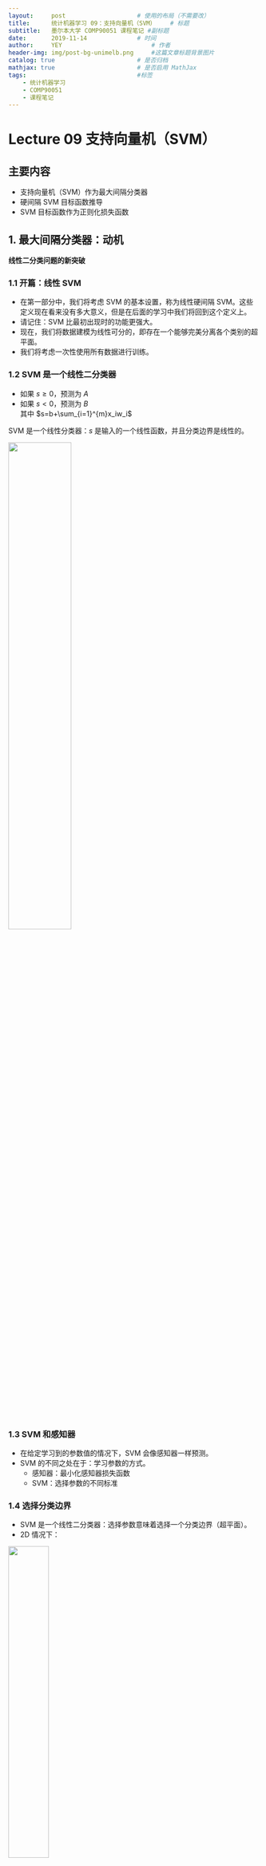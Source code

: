 ```yaml
---
layout:     post   				    # 使用的布局（不需要改）
title:      统计机器学习 09：支持向量机（SVM）   	# 标题 
subtitle:   墨尔本大学 COMP90051 课程笔记 #副标题
date:       2019-11-14 				# 时间
author:     YEY 						# 作者
header-img: img/post-bg-unimelb.png 	#这篇文章标题背景图片
catalog: true 						# 是否归档
mathjax: true                       # 是否启用 MathJax
tags:								#标签
    - 统计机器学习
    - COMP90051
    - 课程笔记
---
```


# Lecture 09 支持向量机（SVM）
## 主要内容
* 支持向量机（SVM）作为最大间隔分类器
* 硬间隔 SVM 目标函数推导
* SVM 目标函数作为正则化损失函数

## 1. 最大间隔分类器：动机
**线性二分类问题的新突破**
### 1.1 开篇：线性 SVM
* 在第一部分中，我们将考虑 SVM 的基本设置，称为线性硬间隔 SVM。这些定义现在看来没有多大意义，但是在后面的学习中我们将回到这个定义上。
* 请记住：SVM 比最初出现时的功能更强大。
* 现在，我们将数据建模为线性可分的，即存在一个能够完美分离各个类别的超平面。
* 我们将考虑一次性使用所有数据进行训练。

### 1.2 SVM 是一个线性二分类器
* 如果 $s\ge 0$，预测为 $A$
* 如果 $s< 0$，预测为 $B$  
其中 $s=b+\sum_{i=1}^{m}x_iw_i$

SVM 是一个线性分类器：$s$ 是输入的一个线性函数，并且分类边界是线性的。

<img src="https://tva1.sinaimg.cn/large/006y8mN6ly1g8o8qnuu02j30n20ew764.jpg" width="50%">

### 1.3 SVM 和感知器
* 在给定学习到的参数值的情况下，SVM 会像感知器一样预测。
* SVM 的不同之处在于：学习参数的方式。
  * 感知器：最小化感知器损失函数
  * SVM：选择参数的不同标准

### 1.4 选择分类边界
* SVM 是一个线性二分类器：选择参数意味着选择一个分类边界（超平面）。
* 2D 情况下：<br>
<img src="https://tva1.sinaimg.cn/large/006y8mN6ly1g8o9b7lmmdj30n60gkjsc.jpg" width="40%">

#### 我们应该选择哪个边界？
* 假设数据集是线性可分的，那么感知器将找到一个可以完美分离各个类别的边界。这可以是任何这样的边界，例如图中的 A 或 B。
* 对于感知器而言，所有这样的边界都一样好，因为对于每个感知器而言，其损失函数都为零。<br>
<img src="https://tva1.sinaimg.cn/large/006y8mN6ly1g8ogretihaj30o80gyt9i.jpg" width="40%">

* 但是它们对我们来说看起来并不一样好。A 边界似乎更可靠。当新数据点到达时，B 边界可能会对其分类错误。<br>
<img src="https://tva1.sinaimg.cn/large/006y8mN6ly1g8ogx13xstj30o40hc754.jpg" width="40%">

#### 目标是找到最安全的边界
* 从直觉上看，最可靠的边界应当位于两个类别之间，并且尽可能远离这两个类别。
* SVM 的目标函数捕捉到了这一点，SVM 的目标是找到使得不同类别之间间隔最大化的分类边界。<br>
<img src="https://tva1.sinaimg.cn/large/006y8mN6ly1g8ohio3uvrj30oe0he0u0.jpg" width="40%">

### 1.5 最大间隔分类器
* SVM 是一个线性二分类器。SVM 的训练目标是找到使间隔最大化的分类边界。
* 因此，SVM 又称为最大间隔分类器。
* 训练数据是固定的，因此间隔是由分类边界的位置和方向定义的，而分类边界的位置和方向则是由 SVM 参数定义的。
* 我们的下一步是通过将间隔宽度表示为一个参数（和数据）的函数来形式化我们的目标。

## 2. 最大间隔分类器：推导
**关于 SVM 目标函数的几何推导**
### 2.1 间隔宽度
* 尽管间隔可以被视为两条虚线之间的空间，但更方便的做法是，将间隔宽度定义为分类边界与最近数据点之间的距离。
* 这个分类边界恰好在 “两个类别之间”：到最近的红色点和蓝色点的距离相同。<br>
<img src="https://tva1.sinaimg.cn/large/006y8mN6ly1g8oijcia75j30oc0hmgmw.jpg" width="40%">

* **问题：** 为了达到最大间隔必须这样。为什么？
* 落在间隔边界上的数据点称为 **支持向量**。
* 我们希望最大化分类边界到支持向量的距离。
* 但是，在此之前，让我们推导出任意一个点到一个超平面的距离的表达式。

### 2.2 一个点到超平面的距离
#### 第一部分
* 考虑到任意一个点 $X$（可以来自任意一个类别，并且不需要是离分类边界最近的点），令 $X_p$ 表示点 $X$ 在分类边界上的投影。
* 现在，令 $\boldsymbol r$ 表示向量 $X_p-X$。注意，$\boldsymbol r$ **垂直** 于分类边界，并且 $\\|\boldsymbol r\\|$ 就是要求的 **距离**。<br>
<img src="https://tva1.sinaimg.cn/large/006y8mN6ly1g8ojd4yyxcj30pw0ic3zo.jpg" width="40%">

* 分类边界由参数 $\boldsymbol w$ 和 $b$ 定义
* 根据之前线性代数的讲义，回忆 $\boldsymbol w$ 是一个垂直于分类边界的向量
* 图中，$\boldsymbol w$ 的起点是分类边界上一个任意的点
* $\\|\boldsymbol w\\|=\sqrt{w_1^2+...+w_m^2}$

#### 第二部分
* 向量 $\boldsymbol r$ 和 $\boldsymbol w$ 平行，但是通常两者长度不同。简单来说，$\boldsymbol r=\boldsymbol w\dfrac{\\|\boldsymbol r\\|}{\\|\boldsymbol w\\|}$
* 接下来，点 $X$ 和点 $X_p$ 可以被视为向量 $\boldsymbol x$ 和 $\boldsymbol x_p$。  
  通过向量加法，我们可以得到 $\boldsymbol x+\boldsymbol r=\boldsymbol x_p$ 或者 $\boldsymbol x+\boldsymbol w\dfrac{\\|\boldsymbol r\\|}{\\|\boldsymbol w\\|}=\boldsymbol x_p$<br>
<img src="https://tva1.sinaimg.cn/large/006y8mN6ly1g8ok4zhq12j30py0icdhk.jpg" width="40%">

* 现在，我们将等式两边都乘上 $\boldsymbol w'$，然后加上 $b$，得到：  
  $\boldsymbol w'\boldsymbol x+b+\boldsymbol w'\boldsymbol w\dfrac{\\|\boldsymbol r\\|}{\\|\boldsymbol w\\|}=\boldsymbol w'\boldsymbol x_p+b$
* 因为 $\boldsymbol x_p$ 落在分类边界上，我们可以得到：  
  $\boldsymbol w'\boldsymbol x+b+\\|\boldsymbol w\\|^2\dfrac{\\|\boldsymbol r\\|}{\\|\boldsymbol w\\|}=0$
* 化简即可得到点 $X$ 到分类边界的距离为：  
  $\\|\boldsymbol r\\|=-\dfrac{\boldsymbol w'\boldsymbol x+b}{\\|\boldsymbol w\\|}$

#### 第三部分
* 然而，如果我们将点取到分类边界的另一侧，向量 $\boldsymbol r$ 和 $\boldsymbol w$ 将会 **反向平行**，得到 $\boldsymbol r=-\boldsymbol w\dfrac{\\|\boldsymbol r\\|}{\\|\boldsymbol w\\|}$
* 在这种情况下，距离为 $\\|\boldsymbol r\\|=\dfrac{\boldsymbol w'\boldsymbol x+b}{\\|\boldsymbol w\\|}$<br>
<img src="https://tva1.sinaimg.cn/large/006y8mN6ly1g8okwti1rlj30py0icjt5.jpg" width="40%">

* 我们一会将再回到这里，现在我们可以将两种情况的结果结合起来：  
  距离为 $\\|\boldsymbol r\\|=\pm \dfrac{\boldsymbol w'\boldsymbol x+b}{\\|\boldsymbol w\\|}$

### 2.3 使用标签对类别进行编码
* 训练数据是一个集合 $$\{\boldsymbol x_i,y_i\}, i=1,...,n$$，其中 $\boldsymbol x_i$ 是一个 $m$ 维的实例，$y_i$ 是对应的二分类标签，被编码为 $-1$ 或 $1$。
* 给定一个完美的分类边界，$y_i$ 编码了每一个 $\boldsymbol x_i$ 位于边界的哪一侧。
* 因此，第 $i$ 个点到一个完美边界的距离可以被编码为：  

  $$\|\boldsymbol r_i\|=\dfrac{y_i(\boldsymbol w'\boldsymbol x_i+b)}{\|\boldsymbol w\|}$$

### 2.4 最大间隔目标
* 第 $i$ 个点到一个完美边界的距离可以被编码为：$\\|\boldsymbol r_i\\|=\dfrac{y_i(\boldsymbol w'\boldsymbol x_i+b)}{\\|\boldsymbol w\\|}$
* 间隔宽度是到最近点的距离
* 因此，SVM 的目标是最大化 $\left(\min\limits_{i=1,...,n}\dfrac{y_i(\boldsymbol w'\boldsymbol x_i+b)}{\\|\boldsymbol w\\|}\right)$ 作为 $\boldsymbol w$ 和 $b$ 的一个函数

**思考：** 这样做的问题在哪里？

### 2.5 表示形式不唯一
* 一个分类边界（例如：2D 空间里的一条直线）是一系列点的集合，满足 $\boldsymbol w'\boldsymbol x+b=0$ ，对于某些给定的 $\boldsymbol w$ 和 $b$
* 然而，同样的点集也满足 $\tilde{\boldsymbol w'}\boldsymbol x+\tilde b=0$ ，其中 $\tilde{\boldsymbol w}=\alpha \boldsymbol w$ ，$\tilde b=\alpha b$ ，任意 $\alpha>0$
* 同样的边界和本质上相同的分类器可以由无限多种参数的组合来表达。而这会造成分歧。

### 2.6 消除分歧
* 考虑一个 “备选” 的分类边界，我们应该用哪一个参数组合表示它？
  * 对于人类来说，这无关紧要
  * 而数学 / 机器需要一个精确的答案
* 一种消除分歧的可能做法是：测量到最近点（$i^*$）的距离，缩放参数使得  

  $$\dfrac{y_{i^*}(\boldsymbol w'\boldsymbol x_{i^*}+b)}{\|\boldsymbol w\|}=\dfrac{1}{\|\boldsymbol w\|}$$
* 对于一个给定的 “备选” 边界和固定的训练数据点，存在唯一的缩放 $\boldsymbol w$ 和 $b$ 的方式，使得上面的等式成立。

### 2.7 约束目标函数
* SVM 目标是最大化 $\left(\min\limits_{i=1,...,n}\dfrac{y_i(\boldsymbol w'\boldsymbol x_i+b)}{\\|\boldsymbol w\\|}\right)$
<br>

* 引入（任意）额外要求 $\dfrac{y_{i^\*}(\boldsymbol w'\boldsymbol x_{i^\*}+b)}{\\|\boldsymbol w\\|}=\dfrac{1}{\\|\boldsymbol w\\|}$
  <br>
  * $i^*$ 表示距离分类边界最近的样本的索引
<br>

* SVM 目标是找到：  
  $$\begin{array}{cc}\mathop{\operatorname{arg\,min}}\limits_{\boldsymbol w}\|\boldsymbol w\| \\\; \text{s.t.}\quad y_i(\boldsymbol w'\boldsymbol x_i+b)\ge 1 \;\text{for}\;i=1,...,n\end{array}$$

### 2.8 硬间隔 SVM 的目标函数
* 现在，我们有了一个主要的结果：SVM 目标是找到  
$$\begin{array}{cc}\mathop{\operatorname{arg\,min}}\limits_{\boldsymbol w}\|\boldsymbol w\| \\\; \text{s.t.}\quad y_i(\boldsymbol w'\boldsymbol x_i+b)\ge 1 \;\text{for}\;i=1,...,n\end{array}$$  
<img src="https://tva1.sinaimg.cn/large/006y8mN6ly1g8or1sx280j30oa0heta3.jpg" width="40%">
<br>

* 注意 1：参数 $b$ 是通过影响影响约束条件渐接优化的
* 注意 2：所有的点都被限制在间隔边界上或者外部
* 因此，这个版本的 SVM 被称为硬间隔 SVM

## 3. SVM 的目标函数作为正则化损失函数
**将我们得到的目标函数与其他机器学习方法的目标函数联系起来**
### 3.1 在之前课程中
1. 选择 / 设计模型
2. 选择 / 设计损失函数
3. 寻找可以在训练数据上将差异最小化的参数值

* **损失函数** 度量了单个样本的预测值与真实值之间的差异
* **训练误差** 是在全部训练样本上的平均损失

对于感知器和 ANN，我们定义了损失函数，目标是在训练中最小化损失
但是，SVM 应当怎样匹配这种模式呢？

### 3.2 SVM 作为正则化的 ERM
* 回忆岭回归的目标函数：<br>  
  最小化 $\left(\sum_{i=1}^{n}(y_i-\boldsymbol w'\boldsymbol x_i)^2+\lambda\\|\boldsymbol w\\|^2\right)$  
  <br> 
* 硬间隔 SVM 的目标函数：<br>  
  $$\begin{array}{cc}\mathop{\operatorname{arg\,min}}\limits_{\boldsymbol w}\|\boldsymbol w\| \\\; \text{s.t.}\quad y_i(\boldsymbol w'\boldsymbol x_i+b)\ge 1 \;\text{for}\;i=1,...,n\end{array}$$  
  <br>  
* 约束条件可以理解为损失：  
$l_{\infty} =\begin{cases}0\quad\;\, 1-y_i(\boldsymbol w'\boldsymbol x_i+b)\le0 \\\\  
\infty\quad 1-y_i(\boldsymbol w'\boldsymbol x_i+b)>0\end{cases}$

### 3.3 硬间隔 SVM 的损失函数
* 约束条件可以理解为损失：  
$$l_{\infty} =\begin{cases}0\quad\;\, 1-y_i(\boldsymbol w'\boldsymbol x_i+b)\le0 \\
\infty\quad 1-y_i(\boldsymbol w'\boldsymbol x_i+b)>0\end{cases}$$
* 换而言之，对于每个数据点：
  * 如果它在分类边界的正确的一侧，并且到分类边界的距离至少有 $\dfrac{1}{\\|\boldsymbol w\\|}$，那么我们接受它，损失为 $0$。
  * 如果该点在错误的一侧，或者距离分类边界太近，那么我们立即给予其无穷大的损失，因此完全禁止这类解。

## 总结
* 支持向量机（SVM）作为最大间隔分类器
* 硬间隔 SVM 的目标函数推导
* SVM 作为正则化的 ERM

下节内容：软间隔 SVM

